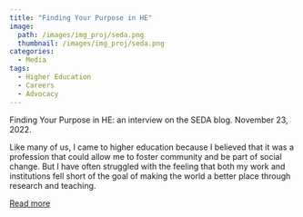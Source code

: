 ```yaml
---
title: "Finding Your Purpose in HE"
image: 
  path: /images/img_proj/seda.png
  thumbnail: /images/img_proj/seda.png
categories:
  - Media
tags:
  - Higher Education
  - Careers
  - Advocacy
---
```


Finding Your Purpose in HE: an interview on the SEDA blog. November 23, 2022.

Like many of us, I came to higher education because I believed that it was a profession that could allow me to foster community and be part of social change. But I have often struggled with the feeling that both my work and institutions fell short of the goal of making the world a better place through research and teaching.

[Read more](https://thesedablog.wordpress.com/2022/11/23/finding-your-purpose-in-he/)